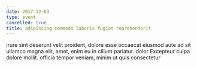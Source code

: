 ```yaml
---
date: 2017-12-03
type: event
cancelled: true
title: adipiscing commodo laboris fugiat reprehenderit
---
```

irure sint deserunt velit proident, dolore esse occaecat eiusmod aute ad sit ullamco magna elit, amet, enim eu in cillum pariatur. dolor Excepteur culpa dolore mollit. officia tempor veniam, minim ut quis consectetur